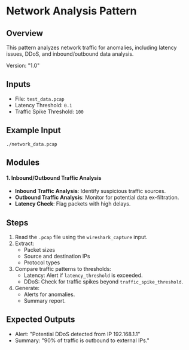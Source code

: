 # Network Analysis Pattern

## Overview
This pattern analyzes network traffic for anomalies, including latency issues, DDoS, and inbound/outbound data analysis. 

Version: "1.0"

## Inputs
- File: `test_data.pcap`
- Latency Threshold: `0.1`
- Traffic Spike Threshold: `100`

## Example Input
`./network_data.pcap`

## Modules

#### 1. Inbound/Outbound Traffic Analysis
- **Inbound Traffic Analysis**: Identify suspicious traffic sources.
- **Outbound Traffic Analysis**: Monitor for potential data ex-filtration.
- **Latency Check**: Flag packets with high delays.

## Steps
1. Read the `.pcap` file using the `wireshark_capture` input.
2. Extract:
   - Packet sizes
   - Source and destination IPs
   - Protocol types
3. Compare traffic patterns to thresholds:
   - Latency: Alert if `latency_threshold` is exceeded.
   - DDoS: Check for traffic spikes beyond `traffic_spike_threshold`.
4. Generate:
   - Alerts for anomalies.
   - Summary report.

## Expected Outputs
- Alert: "Potential DDoS detected from IP 192.168.1.1"
- Summary: "90% of traffic is outbound to external IPs."